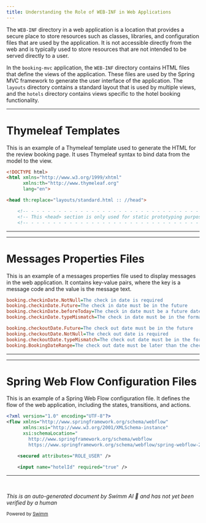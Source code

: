 ```yaml
---
title: Understanding the Role of WEB-INF in Web Applications
---
```

The `WEB-INF` directory in a web application is a location that provides a secure place to store resources such as classes, libraries, and configuration files that are used by the application. It is not accessible directly from the web and is typically used to store resources that are not intended to be served directly to a user.

In the `booking-mvc` application, the `WEB-INF` directory contains HTML files that define the views of the application. These files are used by the Spring MVC framework to generate the user interface of the application. The `layouts` directory contains a standard layout that is used by multiple views, and the `hotels` directory contains views specific to the hotel booking functionality.

<SwmSnippet path="/booking-mvc/src/main/webapp/WEB-INF/hotels/booking/reviewBooking.html" line="1">

---

# Thymeleaf Templates

This is an example of a Thymeleaf template used to generate the HTML for the review booking page. It uses Thymeleaf syntax to bind data from the model to the view.

```html
<!DOCTYPE html>
<html xmlns="http://www.w3.org/1999/xhtml" 
      xmlns:th="http://www.thymeleaf.org"
      lang="en">

<head th:replace="layouts/standard.html :: //head">

    <!-- - - - - - - - - - - - - - - - - - - - - - - - - - - - - - - - - - - - - - - - -->
    <!-- This <head> section is only used for static prototyping purposes.             -->
    <!-- - - - - - - - - - - - - - - - - - - - - - - - - - - - - - - - - - - - - - - - -->
```

---

</SwmSnippet>

<SwmSnippet path="/booking-mvc/src/main/webapp/WEB-INF/hotels/booking/messages.properties" line="1">

---

# Messages Properties Files

This is an example of a messages properties file used to display messages in the web application. It contains key-value pairs, where the key is a message code and the value is the message text.

```ini
booking.checkinDate.NotNull=The check in date is required
booking.checkinDate.Future=The check in date must be in the future
booking.checkinDate.beforeToday=The check in date must be a future date
booking.checkinDate.typeMismatch=The check in date must be in the format mm-dd-yyyy

booking.checkoutDate.Future=The check out date must be in the future
booking.checkoutDate.NotNull=The check out date is required
booking.checkoutDate.typeMismatch=The check out date must be in the format mm-dd-yyyy
booking.BookingDateRange=The check out date must be later than the check in date

```

---

</SwmSnippet>

<SwmSnippet path="/booking-mvc/src/main/webapp/WEB-INF/hotels/booking/booking-flow.xml" line="1">

---

# Spring Web Flow Configuration Files

This is an example of a Spring Web Flow configuration file. It defines the flow of the web application, including the states, transitions, and actions.

```xml
<?xml version="1.0" encoding="UTF-8"?>
<flow xmlns="http://www.springframework.org/schema/webflow"
      xmlns:xsi="http://www.w3.org/2001/XMLSchema-instance"
      xsi:schemaLocation="
      	http://www.springframework.org/schema/webflow
      	https://www.springframework.org/schema/webflow/spring-webflow-2.0.xsd">

	<secured attributes="ROLE_USER" />

	<input name="hotelId" required="true" />
```

---

</SwmSnippet>

&nbsp;

*This is an auto-generated document by Swimm AI 🌊 and has not yet been verified by a human*

<SwmMeta version="3.0.0" repo-id="Z2l0aHViJTNBJTNBc3ByaW5nLXdlYmZsb3ctc2FtcGxlcyUzQSUzQWdpbGFkbmF2b3Q=" repo-name="spring-webflow-samples"><sup>Powered by [Swimm](/)</sup></SwmMeta>
